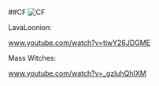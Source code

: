 ##CF
![CF](http://i.imgur.com/DIqTnmv.jpg)

LavaLoonion:

www.youtube.com/watch?v=tjwY26JDGME

Mass Witches:

www.youtube.com/watch?v=_gzluhQhIXM
